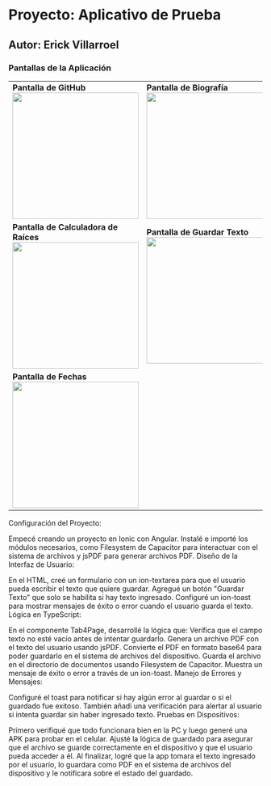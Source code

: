 # Proyecto: Aplicativo de Prueba

## Autor: Erick Villarroel

### Pantallas de la Aplicación

<table>
  <tr>
    <td><strong>Pantalla de GitHub</strong><br>
      <img src="https://github.com/user-attachments/assets/a9b21f36-173b-46cf-bb1a-9b7ffd21a7a7" width="250"/>
    </td>
    <td><strong>Pantalla de Biografía</strong><br>
      <img src="https://github.com/user-attachments/assets/5d63e394-97b2-4e97-868b-4ec55654b128" width="250"/>
    </td>
  </tr>
  <tr>
    <td><strong>Pantalla de Calculadora de Raíces</strong><br>
      <img src="https://github.com/user-attachments/assets/3d0406a3-6d2d-4f56-9e22-1cd096577fb0" width="250"/>
    </td>
    <td><strong>Pantalla de Guardar Texto</strong><br>
      <img src="https://github.com/user-attachments/assets/b5cfe0b6-dc0c-42de-bc4c-692105a99de9" width="250"/>
    </td>
  </tr>
  <tr>
    <td><strong>Pantalla de Fechas</strong><br>
      <img src="https://github.com/user-attachments/assets/b8a9e813-0e3e-4195-ac1e-879d682385b3" width="250"/>
    </td>
    <td></td>
  </tr>
</table>


Configuración del Proyecto:

Empecé creando un proyecto en Ionic con Angular.
Instalé e importé los módulos necesarios, como Filesystem de Capacitor para interactuar con el sistema de archivos y jsPDF para generar archivos PDF.
Diseño de la Interfaz de Usuario:

En el HTML, creé un formulario con un ion-textarea para que el usuario pueda escribir el texto que quiere guardar.
Agregué un botón "Guardar Texto" que solo se habilita si hay texto ingresado.
Configuré un ion-toast para mostrar mensajes de éxito o error cuando el usuario guarda el texto.
Lógica en TypeScript:

En el componente Tab4Page, desarrollé la lógica que:
Verifica que el campo texto no esté vacío antes de intentar guardarlo.
Genera un archivo PDF con el texto del usuario usando jsPDF.
Convierte el PDF en formato base64 para poder guardarlo en el sistema de archivos del dispositivo.
Guarda el archivo en el directorio de documentos usando Filesystem de Capacitor.
Muestra un mensaje de éxito o error a través de un ion-toast.
Manejo de Errores y Mensajes:

Configuré el toast para notificar si hay algún error al guardar o si el guardado fue exitoso.
También añadí una verificación para alertar al usuario si intenta guardar sin haber ingresado texto.
Pruebas en Dispositivos:

Primero verifiqué que todo funcionara bien en la PC y luego generé una APK para probar en el celular.
Ajusté la lógica de guardado para asegurar que el archivo se guarde correctamente en el dispositivo y que el usuario pueda acceder a él.
Al finalizar, logré que la app tomara el texto ingresado por el usuario, lo guardara como PDF en el sistema de archivos del dispositivo y le notificara sobre el estado del guardado.

